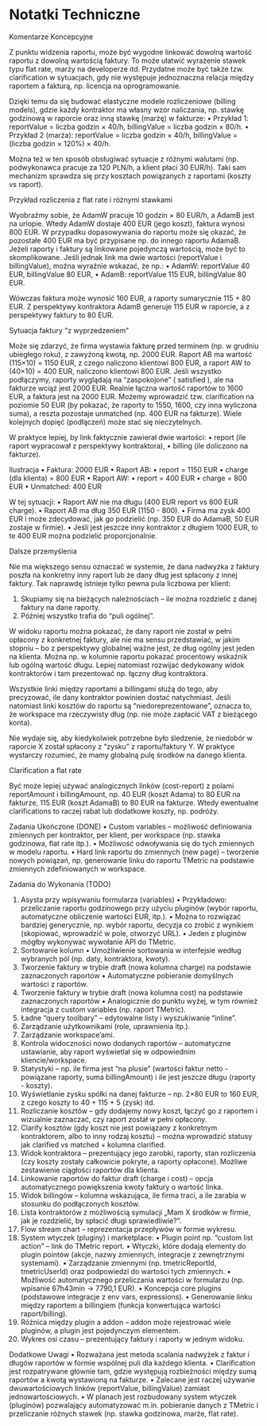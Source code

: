 # Notatki Techniczne

Komentarze Koncepcyjne

Z punktu widzenia raportu, może być wygodne linkować dowolną wartość raportu z dowolną wartością faktury. To może ułatwić wyrażenie stawek typu flat rate, marży na developerze itd. Przydatne może być także tzw. clarification w sytuacjach, gdy nie występuje jednoznaczna relacja między raportem a fakturą, np. licencja na oprogramowanie.

Dzięki temu da się budować elastyczne modele rozliczeniowe (billing models), gdzie każdy kontraktor ma własny wzór naliczania, np. stawkę godzinową w raporcie oraz inną stawkę (marżę) w fakturze:
• Przykład 1:
reportValue = liczba godzin × 40/h,
billingValue = liczba godzin × 80/h.
• Przykład 2 (marża):
reportValue = liczba godzin × 40/h,
billingValue = (liczba godzin × 120%) × 40/h.

Można też w ten sposób obsługiwać sytuacje z różnymi walutami (np. podwykonawca pracuje za 120 PLN/h, a klient płaci 30 EUR/h). Taki sam mechanizm sprawdza się przy kosztach powiązanych z raportami (koszty vs raport).

Przykład rozliczenia z flat rate i różnymi stawkami

Wyobraźmy sobie, że AdamW pracuje 10 godzin × 80 EUR/h, a AdamB jest na urlopie. Wtedy AdamW dostaje 400 EUR (jego koszt), faktura wynosi 800 EUR. W przypadku dopasowywania do raportu może się okazać, że pozostałe 400 EUR ma być przypisane np. do innego raportu AdamaB. Jeżeli raporty i faktury są linkowane pojedynczą wartością, może być to skomplikowane. Jeśli jednak link ma dwie wartości (reportValue i billingValue), można wyraźnie wskazać, że np.:
• AdamW: reportValue 40 EUR, billingValue 80 EUR,
• AdamB: reportValue 115 EUR, billingValue 80 EUR.

Wówczas faktura może wynosić 160 EUR, a raporty sumarycznie 115 + 80 EUR. Z perspektywy kontraktora AdamB generuje 115 EUR w raporcie, a z perspektywy faktury to 80 EUR.

Sytuacja faktury “z wyprzedzeniem”

Może się zdarzyć, że firma wystawia fakturę przed terminem (np. w grudniu ubiegłego roku), z zawyżoną kwotą, np. 2000 EUR. Raport AB ma wartość (115×10) = 1150 EUR, z czego naliczono klientowi 800 EUR, a raport AW to (40×10) = 400 EUR, naliczono klientowi 800 EUR. Jeśli wszystko podłączymy, raporty wyglądają na “zaspokojone” ( satisfied ), ale na fakturze wciąż jest 2000 EUR. Realnie łączna wartość raportów to 1600 EUR, a faktura jest na 2000 EUR. Możemy wprowadzić tzw. clarification na poziomie 50 EUR (by pokazać, że raporty to 1550, 1600, czy inna wyliczona suma), a reszta pozostaje unmatched (np. 400 EUR na fakturze). Wiele kolejnych dopięć (podłączeń) może stać się nieczytelnych.

W praktyce lepiej, by link faktycznie zawierał dwie wartości:
• report (ile raport wypracował z perspektywy kontraktora),
• billing (ile doliczono na fakturze).

Ilustracja
• Faktura: 2000 EUR
• Raport AB:
• report = 1150 EUR
• charge (dla klienta) = 800 EUR
• Raport AW:
• report = 400 EUR
• charge = 800 EUR
• Unmatched: 400 EUR

W tej sytuacji:
• Raport AW nie ma długu (400 EUR report vs 800 EUR charge).
• Raport AB ma dług 350 EUR (1150 - 800).
• Firma ma zysk 400 EUR i może zdecydować, jak go podzielić (np. 350 EUR do AdamaB, 50 EUR zostaje w firmie).
• Jeśli jest jeszcze inny kontraktor z długiem 1000 EUR, to te 400 EUR można podzielić proporcjonalnie.

Dalsze przemyślenia

Nie ma większego sensu oznaczać w systemie, że dana nadwyżka z faktury poszła na konkretny inny raport lub że dany dług jest spłacony z innej faktury. Tak naprawdę istnieje tylko pewna pula liczbowa per klient:

1. Skupiamy się na bieżących należnościach – ile można rozdzielić z danej faktury na dane raporty.
2. Później wszystko trafia do “puli ogólnej”.

W widoku raportu można pokazać, że dany raport nie został w pełni opłacony z konkretnej faktury, ale nie ma sensu przedstawiać, w jakim stopniu – bo z perspektywy globalnej ważne jest, że dług ogólny jest jeden na klienta. Można np. w kolumnie raportu pokazać procentowy wskaźnik lub ogólną wartość długu. Lepiej natomiast rozwijać dedykowany widok kontraktorów i tam prezentować np. łączny dług kontraktora.

Wszystkie linki między raportami a billingami służą do tego, aby precyzować, ile dany kontraktor powinien dostać natychmiast. Jeśli natomiast linki kosztów do raportu są “niedoreprezentowane”, oznacza to, że workspace ma rzeczywisty dług (np. nie może zapłacić VAT z bieżącego konta).

Nie wydaje się, aby kiedykolwiek potrzebne było śledzenie, że niedobór w raporcie X został spłacony z “zysku” z raportu/faktury Y. W praktyce wystarczy rozumieć, że mamy globalną pulę środków na danego klienta.

Clarification a flat rate

Być może lepiej używać analogicznych linków (cost-report) z polami reportAmount i billingAmount, np. 40 EUR (koszt Adama) to 80 EUR na fakturze, 115 EUR (koszt AdamaB) to 80 EUR na fakturze. Wtedy ewentualne clarifications to raczej rabat lub dodatkowe koszty, np. podróży.

Zadania Ukończone (DONE)
• Custom variables – możliwość definiowania zmiennych per kontraktor, per klient, per workspace (np. stawka godzinowa, flat rate itp.).
• Możliwość odwoływania się do tych zmiennych w modelu raportu.
• Hard link raportu do zmiennych (new page) – tworzenie nowych powiązań, np. generowanie linku do raportu TMetric na podstawie zmiennych zdefiniowanych w workspace.

Zadania do Wykonania (TODO)

1. Asysta przy wpisywaniu formularza (variables)
   • Przykładowo: przeliczanie raportu godzinowego przy użyciu pluginów (wybór raportu, automatyczne obliczenie wartości EUR, itp.).
   • Można to rozwiązać bardziej generycznie, np. wybór raportu, decyzja co zrobić z wynikiem (skopiować, wprowadzić w pole, otworzyć URL).
   • Jeden z pluginów mógłby wykonywać wywołanie API do TMetric.
2. Sortowanie kolumn
   • Umożliwienie sortowania w interfejsie według wybranych pól (np. daty, kontraktora, kwoty).
3. Tworzenie faktury w trybie draft (nowa kolumna charge) na podstawie zaznaczonych raportów
   • Automatyczne pobieranie domyślnych wartości z raportów.
4. Tworzenie faktury w trybie draft (nowa kolumna cost) na podstawie zaznaczonych raportów
   • Analogicznie do punktu wyżej, w tym również integracja z custom variables (np. raport TMetric).
5. Ładne “query toolbary” – edytowalne listy i wyszukiwanie “inline”.
6. Zarządzanie użytkownikami (role, uprawnienia itp.).
7. Zarządzanie workspace’ami.
8. Kontrola widoczności nowo dodanych raportów – automatyczne ustawianie, aby raport wyświetlał się w odpowiednim kliencie/workspace.
9. Statystyki – np. ile firma jest “na plusie” (wartości faktur netto - powiązane raporty, suma billingAmount) i ile jest jeszcze długu (raporty - koszty).
10. Wyświetlanie zysku spółki na danej fakturze – np. 2×80 EUR to 160 EUR, z czego koszty to 40 + 115 + 5 (zysk) itd.
11. Rozliczanie kosztów – gdy dodajemy nowy koszt, łączyć go z raportem i wizualnie zaznaczać, czy raport został w pełni opłacony.
12. Clarify kosztów (gdy koszt nie jest powiązany z konkretnym kontraktorem, albo to inny rodzaj kosztu) – można wprowadzić statusy jak clarified vs matched + kolumna clarified.
13. Widok kontraktora – prezentujący jego zarobki, raporty, stan rozliczenia (czy koszty zostały całkowicie pokryte, a raporty opłacone). Możliwe zestawienie ciągłości raportów dla klienta.
14. Linkowanie raportów do faktur draft (charge i cost) – opcja automatycznego powiększenia kwoty faktury o wartość linka.
15. Widok billingów – kolumna wskazująca, ile firma traci, a ile zarabia w stosunku do podłączonych kosztów.
16. Lista kontraktorów z możliwością symulacji „Mam X środków w firmie, jak je rozdzielić, by spłacić długi sprawiedliwie?”.
17. Flow stream chart – reprezentacja przepływów w formie wykresu.
18. System wtyczek (pluginy) i marketplace:
    • Plugin point np. “custom list action” – link do TMetric report.
    • Wtyczki, które dodają elementy do plugin pointów (akcje, nazwy zmiennych, integracje z zewnętrznymi systemami).
    • Zarządzanie zmiennymi (np. tmetricReportId, tmetricUserId) oraz podpowiedzi do wartości tych zmiennych.
    • Możliwość automatycznego przeliczania wartości w formularzu (np. wpisanie 67h43min → 7790,1 EUR).
    • Koncepcja core plugins (podstawowe integracje z env vars, expressions).
    • Generowanie linku między raportem a billingiem (funkcja konwertująca wartości raport/billing).
19. Różnica między plugin a addon – addon może rejestrować wiele pluginów, a plugin jest pojedynczym elementem.
20. Wykres osi czasu – prezentujący faktury i raporty w jednym widoku.

Dodatkowe Uwagi
• Rozważana jest metoda scalania nadwyżek z faktur i długów raportów w formie wspólnej puli dla każdego klienta.
• Clarification jest rozpatrywane głównie tam, gdzie występują rozbieżności między sumą raportów a kwotą wystawioną na fakturze.
• Zalecane jest raczej używanie dwuwartościowych linków (reportValue, billingValue) zamiast jednowartościowych.
• W planach jest rozbudowany system wtyczek (pluginów) pozwalający automatyzować m.in. pobieranie danych z TMetric i przeliczanie różnych stawek (np. stawka godzinowa, marże, flat rate).
